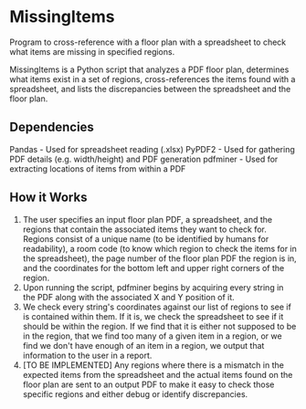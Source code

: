 # MissingItems
Program to cross-reference with a floor plan with a spreadsheet to check what items are missing in specified regions.

MissingItems is a Python script that analyzes a PDF floor plan, determines what items exist in a set of regions, cross-references the items found with a spreadsheet, and lists the discrepancies between the spreadsheet and the floor plan.

## Dependencies
Pandas - Used for spreadsheet reading (.xlsx)
PyPDF2 - Used for gathering PDF details (e.g. width/height) and PDF generation
pdfminer - Used for extracting locations of items from within a PDF

## How it Works
1. The user specifies an input floor plan PDF, a spreadsheet, and the regions that contain the associated items they want to check for. Regions consist of a unique name (to be identified by humans for readability), a room code (to know which region to check the items for in the spreadsheet), the page number of the floor plan PDF the region is in, and the coordinates for the bottom left and upper right corners of the region.
2. Upon running the script, pdfminer begins by acquiring every string in the PDF along with the associated X and Y position of it.
3. We check every string's coordinates against our list of regions to see if is contained within them. If it is, we check the spreadsheet to see if it should be within the region. If we find that it is either not supposed to be in the region, that we find too many of a given item in a region, or we find we don't have enough of an item in a region, we output that information to the user in a report.
4. [TO BE IMPLEMENTED] Any regions where there is a mismatch in the expected items from the spreadsheet and the actual items found on the floor plan are sent to an output PDF to make it easy to check those specific regions and either debug or identify discrepancies.
